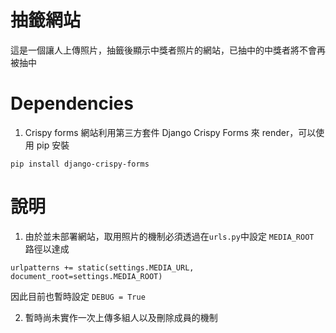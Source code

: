 # 抽籤網站
這是一個讓人上傳照片，抽籤後顯示中獎者照片的網站，已抽中的中獎者將不會再被抽中

# Dependencies
1. Crispy forms
網站利用第三方套件 Django Crispy Forms 來 render，可以使用 pip 安裝
```
pip install django-crispy-forms
```

# 說明
1. 由於並未部署網站，取用照片的機制必須透過在```urls.py```中設定 ```MEDIA_ROOT ```路徑以達成
```
urlpatterns += static(settings.MEDIA_URL, document_root=settings.MEDIA_ROOT)
```
因此目前也暫時設定 ``` DEBUG = True ```

2. 暫時尚未實作一次上傳多組人以及刪除成員的機制
